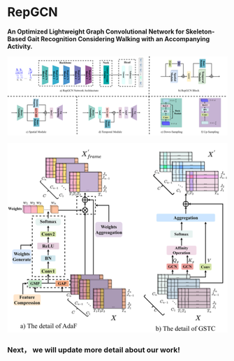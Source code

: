 # RepGCN
**An Optimized Lightweight Graph Convolutional Network for Skeleton-Based Gait Recognition Considering Walking with an Accompanying Activity.** 



![](assets/Network_Architecture.png)


![](assets/Attention_Details.png)

### Next， we will update more detail about our work!
